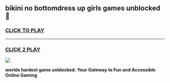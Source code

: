 
## bikini no bottomdress up girls games unblocked 👋
<h3>
<a href="https://premium.freeplayer.one?title=bikini_no_bottomdress_up_girls_games_unblocked&ref=13F">CLICK TO PLAY</a></h3>
<hr>

<h3>
<a href="https://premium.freeplayer.one?title=bikini_no_bottomdress_up_girls_games_unblocked&ref=13F">CLICK 2 PLAY</a>
  
</h3>

<a href="https://premium.freeplayer.one?title=bikini_no_bottomdress_up_girls_games_unblocked&ref=12F/"><img src="https://clearcache.store/games.png"></a>


**worlds hardest game unblocked: Your Gateway to Fun and Accessible Online Gaming**
